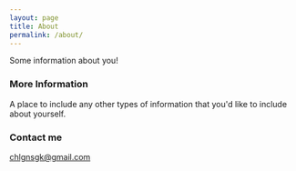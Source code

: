 ```yaml
---
layout: page
title: About
permalink: /about/
---
```


Some information about you!

### More Information                

A place to include any other types of information that you'd like to include about yourself.

### Contact me

[chlgnsgk@gmail.com](mailto:email@domain.com)